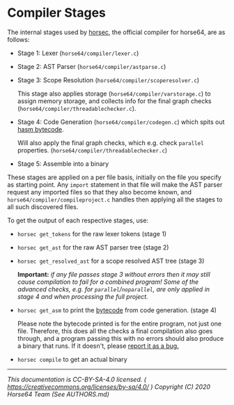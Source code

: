 
# Compiler Stages

The internal stages used by [horsec](./horsec.md), the official
compiler for horse64, are as follows:

- Stage 1: Lexer (`horse64/compiler/lexer.c`)

- Stage 2: AST Parser (`horse64/compiler/astparse.c`)

- Stage 3: Scope Resolution (`horse64/compiler/scoperesolver.c`)
  
  This stage also applies storage (`horse64/compiler/varstorage.c`)
  to assign memory storage, and collects info for the final graph
  checks (`horse64/compiler/threadablechecker.c`).

- Stage 4: Code Generation (`horse64/compiler/codegen.c`)
  which spits out [hasm bytecode](../Specification/hasm.md).

  Will also apply the final graph checks, which e.g. check
  `parallel` properties. (`horse64/compiler/threadablechecker.c`)

- Stage 5: Assemble into a binary


These stages are applied on a per file basis, initially on the file
you specify as starting point. Any `import` statement in that file will
make the AST parser request any imported files so that they also become
known, and `horse64/compiler/compileproject.c` handles then applying
all the stages to all such discovered files.

To get the output of each respective stages, use:

- `horsec get_tokens` for the raw lexer tokens (stage 1)

- `horsec get_ast` for the raw AST parser tree (stage 2)

- `horsec get_resolved_ast` for a scope resolved AST tree (stage 3)

   **Important:** *if any file passes stage 3 without errors then
   it may still cause compilation to fail for a combined program!
   Some of the advanced checks, e.g. for `parallel`/`noparallel`, are
   only applied in stage 4 and when processing the full project.*

- `horsec get_asm` to print the [bytecode](../Specification/hasm.md) from
   code generation. (stage 4)

   Please note the bytecode printed is for the entire program, not just
   one file. Therefore, this does all the checks a final compilation
   also goes through, and a program passing this with no errors should
   also produce a binary that runs. If it doesn't, please [report it
   as a bug.](../Contributing.md#report-bugs)

- `horsec compile` to get an actual binary

---
*This documentation is CC-BY-SA-4.0 licensed.
( https://creativecommons.org/licenses/by-sa/4.0/ )
Copyright (C) 2020  Horse64 Team (See AUTHORS.md)*
